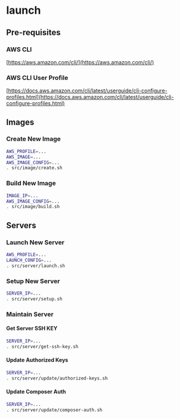 # launch

## Pre-requisites

### AWS CLI
[https://aws.amazon.com/cli/](https://aws.amazon.com/cli/)

### AWS CLI User Profile
[https://docs.aws.amazon.com/cli/latest/userguide/cli-configure-profiles.html](https://docs.aws.amazon.com/cli/latest/userguide/cli-configure-profiles.html)

## Images

### Create New Image
```bash
AWS_PROFILE=...
AWS_IMAGE=...
AWS_IMAGE_CONFIG=... 
. src/image/create.sh
```
### Build New Image
```bash
IMAGE_IP=... 
AWS_IMAGE_CONFIG=...
. src/image/build.sh
```

## Servers

### Launch New Server
```bash
AWS_PROFILE=...
LAUNCH_CONFIG=...
. src/server/launch.sh
```
### Setup New Server
```bash
SERVER_IP=...
. src/server/setup.sh
```
### Maintain Server

#### Get Server SSH KEY
```bash
SERVER_IP=...
. src/server/get-ssh-key.sh
```
#### Update Authorized Keys
```bash
SERVER_IP=...
. src/server/update/authorized-keys.sh
```

#### Update Composer Auth
```bash
SERVER_IP=...
. src/server/update/composer-auth.sh
```
